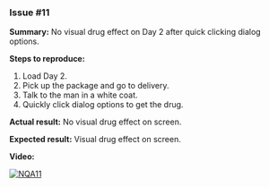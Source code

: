 ### Issue #11

**Summary:** No visual drug effect on Day 2 after quick clicking dialog options.

**Steps to reproduce:**

1. Load Day 2.
2. Pick up the package and go to delivery.
3. Talk to the man in a white coat.
4. Quickly click dialog options to get the drug.

**Actual result:** No visual drug effect on screen.

**Expected result:** Visual drug effect on screen.

**Video:**

[![NQA11](/Test_Case_Studies/No_Questions_Asked/11.png)](https://github.com/lukmarcus/Today-I-Learned/raw/main/Test_Case_Studies/No_Questions_Asked/11.mp4)
